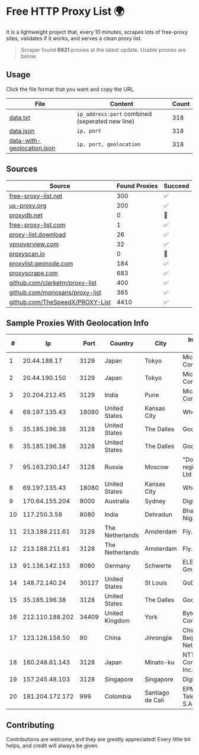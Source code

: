 
# Free HTTP Proxy List 🌍

It is a lightweight project that, every 10 minutes, scrapes lots of free-proxy sites, validates if it works, and serves a clean proxy list.


> Scraper found **6621** proxies at the latest update. Usable proxies are below.

## Usage

Click the file format that you want and copy the URL.


|File|Content|Count|
|----|-------|-----|
|[data.txt](https://raw.githubusercontent.com/themiralay/Proxy-List-World/master/data.txt)|`ip_address:port` combined (seperated new line)|318|
|[data.json](https://raw.githubusercontent.com/themiralay/Proxy-List-World/master/data.json)|`ip, port`|318|
|[data-with-geolocation.json](https://raw.githubusercontent.com/themiralay/Proxy-List-World/master/data-with-geolocation.json)|`ip, port, geolocation`|318|

## Sources

|Source|Found Proxies|Succeed|
|------|-------------|-------|
|[free-proxy-list.net](https://free-proxy-list.net)|300|✅|
|[us-proxy.org](https://www.us-proxy.org)|200|✅|
|[proxydb.net](http://proxydb.net)|0|🚫|
|[free-proxy-list.com](https://free-proxy-list.com/?page=&port=&type%5B%5D=http&type%5B%5D=https&up_time=0&search=Search)|1|✅|
|[proxy-list.download](https://www.proxy-list.download/HTTP)|26|✅|
|[vpnoverview.com](https://vpnoverview.com/privacy/anonymous-browsing/free-proxy-servers)|32|✅|
|[proxyscan.io](https://www.proxyscan.io)|0|🚫|
|[proxylist.geonode.com](https://proxylist.geonode.com/api/proxy-list?limit=300&page=1&sort_by=lastChecked&sort_type=desc&protocols=http,https)|184|✅|
|[proxyscrape.com](https://api.proxyscrape.com/v2/?request=displayproxies&protocol=http&timeout=10000&country=all&ssl=all&anonymity=all)|683|✅|
|[github.com/clarketm/proxy-list](https://raw.githubusercontent.com/clarketm/proxy-list/master/proxy-list-raw.txt)|400|✅|
|[github.com/monosans/proxy-list](https://raw.githubusercontent.com/monosans/proxy-list/main/proxies/http.txt)|385|✅|
|[github.com/TheSpeedX/PROXY-List](https://raw.githubusercontent.com/TheSpeedX/PROXY-List/master/http.txt)|4410|✅|


## Sample Proxies With Geolocation Info

|#|Ip|Port|Country|City|Internet Service Provider|
|-|--|----|-------|----|-------------------------|
|1|20.44.188.17|3129|Japan|Tokyo|Microsoft Corporation|
|2|20.44.190.150|3129|Japan|Tokyo|Microsoft Corporation|
|3|20.204.212.45|3129|India|Pune|Microsoft Corporation|
|4|69.197.135.43|18080|United States|Kansas City|WholeSale Internet|
|5|35.185.196.38|3128|United States|The Dalles|Google LLC|
|6|35.185.196.38|3128|United States|The Dalles|Google LLC|
|7|95.163.230.147|3128|Russia|Moscow|"Domain names registrar REG.RU", Ltd|
|8|69.197.135.43|18080|United States|Kansas City|WholeSale Internet|
|9|170.64.155.204|8000|Australia|Sydney|DigitalOcean, LLC|
|10|117.250.3.58|8080|India|Dehradun|Bharat Sanchar Nigam Ltd|
|11|213.188.211.61|3128|The Netherlands|Amsterdam|Fly.io, Inc.|
|12|213.188.211.61|3128|The Netherlands|Amsterdam|Fly.io, Inc.|
|13|91.136.142.153|8080|Germany|Schwerte|ELEMENTMEDIA GmbH|
|14|148.72.140.24|30127|United States|St Louis|GoDaddy.com|
|15|35.185.196.38|3128|United States|The Dalles|Google LLC|
|16|212.110.188.202|34409|United Kingdom|York|Bytemark Computer Consulting Ltd /19|
|17|123.126.158.50|80|China|Jinrongjie|China Unicom Beijing Province Network|
|18|160.248.81.143|3128|Japan|Minato-ku|NTT PC Communications, Inc.|
|19|157.245.48.103|3128|Singapore|Singapore|DigitalOcean, LLC|
|20|181.204.172.172|999|Colombia|Santiago de Cali|EPM Telecomunicaciones S.A. E.S.P.|



## Contributing

Contributions are welcome, and they are greatly appreciated! Every
little bit helps, and credit will always be given.

